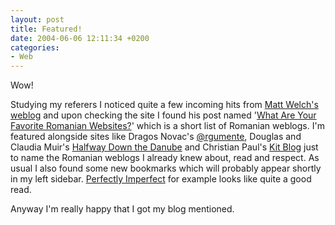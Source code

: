 ```yaml
---
layout: post
title: Featured!
date: 2004-06-06 12:11:34 +0200
categories:
- Web
---
```

Wow!

Studying my referers I noticed quite a few incoming hits from <a href="http://mattwelch.com/warblog.html">Matt Welch's weblog</a> and upon checking the site I found his post named '<a title="What Are Your Favorite Romanian Websites?" href="http://www.mattwelch.com/archives/week_2004_05_30.html#2655">What Are Your Favorite Romanian Websites?</a>' which is a short list of Romanian weblogs. I'm featured alongside sites like Dragos Novac's <a href="http://www.argumente.ro">@rgumente</a>, Douglas and Claudia Muir's <a href="http://www.bookcase.com/~claudia/mt/">Halfway Down the Danube</a> and Christian Paul's <a href="http://homepage.mac.com/cpaul/iblog/index.html">Kit Blog</a> just to name the Romanian weblogs I already knew about, read and respect. As usual I also found some new bookmarks which will probably appear shortly in my left sidebar. <a href="http://perfectlyimperfect.blogspot.com/">Perfectly Imperfect</a> for example looks like quite a good read.

Anyway I'm really happy that I got my blog mentioned.
